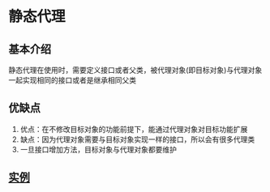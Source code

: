 # 静态代理

## 基本介绍

静态代理在使用时，需要定义接口或者父类，被代理对象(即目标对象)与代理对象一起实现相同的接口或者是继承相同父类

## 优缺点

1) 优点：在不修改目标对象的功能前提下，能通过代理对象对目标功能扩展
2) 缺点：因为代理对象需要与目标对象实现一样的接口，所以会有很多代理类
3) 一旦接口增加方法，目标对象与代理对象都要维护

## [实例](../静态代理)